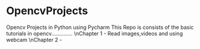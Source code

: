 # OpencvProjects
Opencv Projects in Python using Pycharm
This Repo is consists of the basic tutorials in opencv..............
\nChapter 1 - Read images,videos and using webcam
\nChapter 2 - 

